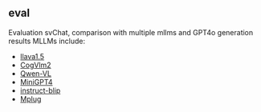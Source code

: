 ## eval
Evaluation svChat, comparison with multiple mllms and GPT4o generation results 
MLLMs include:
* [llava1.5](https://github.com/haotian-liu/LLaVA)
* [CogVlm2](https://github.com/THUDM/CogVLM2)
* [Qwen-VL](https://github.com/QwenLM/Qwen-VL)
* [MiniGPT4](https://github.com/Vision-CAIR/MiniGPT-4)
* [instruct-blip](https://github.com/salesforce/LAVIS/tree/main/projects/instructblip)
* [Mplug](https://github.com/X-PLUG/mPLUG)
